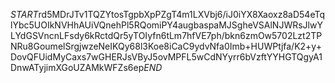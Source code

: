 $START$rd5MDrJTv1TQZYtosTgpbXpPZgT4m1LXVbj6/iJ0iYX8Xaoxz8aD54eTqlYbc5UOIkNVHhAUiVQnehPl5RQomiPY4augbaspaMJSgheVSAlNJWRsJlwYLYdGSVncnLFsdy6kRctdQr5yTOIyfn6tLm7hfVE7ph/bkn6zmOw5702Lzt2TPNRu8GoumelSrgjwzeNeIKQy68l3Koe8iCaC9ydvNfa0Imb+HUWPtjfa/K2+y+DovQFUidMyCaxs7wGHERJsVByJ5ovMPFL5wCdNYyrr6bVzftYYHGTQgyA1DnwATyjimXGoUZAMkWFZs6ep$END$